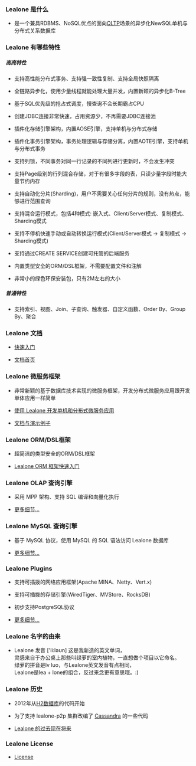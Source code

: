 
### Lealone 是什么

* 是一个兼具RDBMS、NoSQL优点的面向[OLTP](http://en.wikipedia.org/wiki/Online_transaction_processing)场景的异步化NewSQL单机与分布式关系数据库


### Lealone 有哪些特性

##### 高亮特性

* 支持高性能分布式事务、支持强一致性复制、支持全局快照隔离

* 全链路异步化，使用少量线程就能处理大量并发，内置新颖的异步化B-Tree

* 基于SQL优先级的抢占式调度，慢查询不会长期霸占CPU

* 创建JDBC连接非常快速，占用资源少，不再需要JDBC连接池
 
* 插件化存储引擎架构，内置AOSE引擎，支持单机与分布式存储

* 插件化事务引擎架构，事务处理逻辑与存储分离，内置AOTE引擎，支持单机与分布式事务

* 支持列锁，不同事务对同一行记录的不同列进行更新时，不会发生冲突

* 支持Page级别的行列混合存储，对于有很多字段的表，只读少量字段时能大量节约内存

* 支持自动化分片(Sharding)，用户不需要关心任何分片的规则，没有热点，能够进行范围查询

* 支持混合运行模式，包括4种模式: 嵌入式、Client/Server模式、复制模式、Sharding模式

* 支持不停机快速手动或自动转换运行模式(Client/Server模式 -> 复制模式 -> Sharding模式)

* 支持通过CREATE SERVICE创建可托管的后端服务

* 内置类型安全的ORM/DSL框架，不需要配置文件和注解

* 非常小的绿色环保安装包，只有2M左右的大小


##### 普通特性

* 支持索引、视图、Join、子查询、触发器、自定义函数、Order By、Group By、聚合



### Lealone 文档

* [快速入门](https://github.com/lealone/Lealone-Docs/blob/master/%E5%BA%94%E7%94%A8%E6%96%87%E6%A1%A3/%E7%94%A8%E6%88%B7%E6%96%87%E6%A1%A3.md)

* [文档首页](https://github.com/lealone/Lealone-Docs)


### Lealone 微服务框架

* 非常新颖的基于数据库技术实现的微服务框架，开发分布式微服务应用跟开发单体应用一样简单

* [使用 Lealone 开发单机和分布式微服务应用](https://github.com/lealone/Lealone-Docs/blob/master/%E5%BA%94%E7%94%A8%E6%96%87%E6%A1%A3/%E4%BD%BF%E7%94%A8Lealone%E5%BC%80%E5%8F%91%E5%8D%95%E6%9C%BA%E5%92%8C%E5%88%86%E5%B8%83%E5%BC%8F%E5%BE%AE%E6%9C%8D%E5%8A%A1%E5%BA%94%E7%94%A8.md)

* [文档与演示例子](https://github.com/lealone/Lealone-Examples)


### Lealone ORM/DSL框架

* 超简洁的类型安全的ORM/DSL框架

* [Lealone ORM 框架快速入门](https://github.com/lealone/Lealone-Docs/blob/master/%E5%BA%94%E7%94%A8%E6%96%87%E6%A1%A3/Lealone%20ORM%E6%A1%86%E6%9E%B6%E5%BF%AB%E9%80%9F%E5%85%A5%E9%97%A8.md)


### Lealone OLAP 查询引擎

* 采用 MPP 架构、支持 SQL 编译和向量化执行

* [更多细节...](https://github.com/lealone/Bats)


### Lealone MySQL 查询引擎

* 基于 MySQL 协议，使用 MySQL 的 SQL 语法访问 Lealone 数据库

* [更多细节...](https://github.com/lealone/Lealone-MySQL)


### Lealone Plugins

* 支持可插拨的网络应用框架(Apache MINA、Netty、Vert.x)

* 支持可插拨的存储引擎(WiredTiger、MVStore、RocksDB)

* 初步支持PostgreSQL协议

* [更多细节...](https://github.com/lealone/Lealone-Plugins)


### Lealone 名字的由来

* Lealone 发音 ['li:ləʊn] 这是我新造的英文单词， <br>
  灵感来自于办公桌上那些叫绿萝的室内植物，一直想做个项目以它命名。 <br>
  绿萝的拼音是lv luo，与Lealone英文发音有点相同，<br>
  Lealone是lea + lone的组合，反过来念更有意思哦。:)


### Lealone 历史

* 2012年从[H2数据库](http://www.h2database.com/html/main.html)的代码开始

* 为了支持 lealone-p2p 集群改编了 [Cassandra](https://cassandra.apache.org/) 的一些代码

* [Lealone 的过去现在将来](https://github.com/codefollower/My-Blog/issues/16)


### Lealone License

* [License](https://github.com/lealone/Lealone/blob/master/LICENSE.md)
